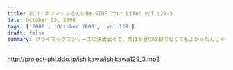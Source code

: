 ```yaml
---
title: 石川・ホンマ・ぶるんのBe-SIDE Your Life! vol.129-3
date: October 23, 2008
tags: ['2008', 'October 2008', 'vol.129']
draft: false
summary: クライマックスシリーズの決着云々で、実はお昼の収録でなくてもよかったんじゃないか！？という噂が勃発のビーサイ。まあ、本業のお仕事あってのこちらの番組です。NAMAE
---
```


http://project-phi.ddo.jp/ishikawa/ishikawa129_3.mp3
